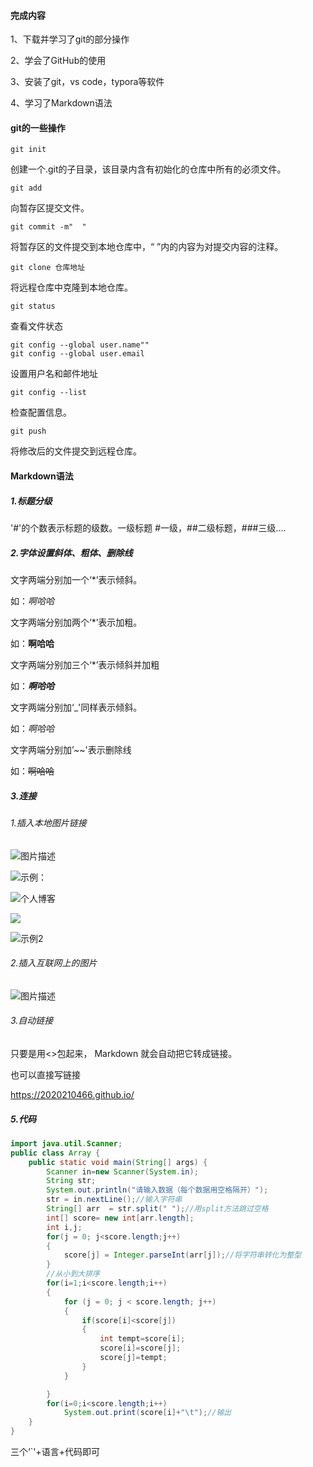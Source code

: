 #### 完成内容

1、下载并学习了git的部分操作

2、学会了GitHub的使用

3、安装了git，vs code，typora等软件

4、学习了Markdown语法

#### git的一些操作

```
git init 
```

创建一个.git的子目录，该目录内含有初始化的仓库中所有的必须文件。

```
git add
```

向暂存区提交文件。

```
git commit -m"  "
```

将暂存区的文件提交到本地仓库中，“ ”内的内容为对提交内容的注释。

```
git clone 仓库地址
```

将远程仓库中克隆到本地仓库。

```
git status
```

查看文件状态

```
git config --global user.name""
git config --global user.email
```

设置用户名和邮件地址

```
git config --list
```

检查配置信息。

```
git push
```

将修改后的文件提交到远程仓库。

#### Markdown语法

##### 1.标题分级

'#'的个数表示标题的级数。一级标题 #一级，##二级标题，###三级....

##### 2.字体设置斜体、粗体、删除线

文字两端分别加一个‘*’表示倾斜。

 如：*啊哈哈*

文字两端分别加两个‘*’表示加粗。

如：**啊哈哈**

文字两端分别加三个‘*’表示倾斜并加粗

如：***啊哈哈***

文字两端分别加‘_'同样表示倾斜。

如：_啊哈哈_

文字两端分别加’~~'表示删除线

如：~~啊哈哈~~

##### 3.连接

###### 1.插入本地图片链接

![图片描述](图片路径)

![](D:\图片2\qq_pic_merged_1605445487235.jpg)示例：

![个人博客](D:\图片2\个人博客.png)

![](D:\图片2\GitHub.png)

![示例2](D:\图片2\git.png)

###### 2.插入互联网上的图片

![图片描述](网络图片路径)

###### 3.自动链接

只要是用<>包起来， Markdown 就会自动把它转成链接。

也可以直接写链接

https://2020210466.github.io/

##### 5.代码

```java
import java.util.Scanner;
public class Array {
    public static void main(String[] args) {
        Scanner in=new Scanner(System.in);
        String str;
        System.out.println("请输入数据（每个数据用空格隔开）");
        str = in.nextLine();//输入字符串
        String[] arr  = str.split(" ");//用split方法跳过空格
        int[] score= new int[arr.length];
        int i,j;
        for(j = 0; j<score.length;j++)
        {
            score[j] = Integer.parseInt(arr[j]);//将字符串转化为整型
        }
        //从小到大排序
        for(i=1;i<score.length;i++)
        {
            for (j = 0; j < score.length; j++)
            {
                if(score[i]<score[j])
                {
                    int tempt=score[i];
                    score[i]=score[j];
                    score[j]=tempt;
                }
            }

        }
        for(i=0;i<score.length;i++)
            System.out.print(score[i]+"\t");//输出
    }
}
```

三个‘`'+语言+代码即可

